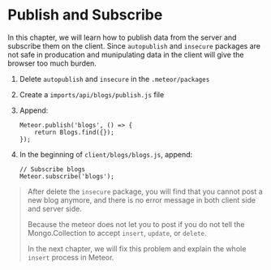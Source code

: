 # Publish and Subscribe

In this chapter, we will learn how to publish data from the server and subscribe them on the client. Since `autopublish` and `insecure` packages are not safe in producation and munipulating data in the client will give the browser too much burden.

1. Delete `autopublish` and `insecure` in the `.meteor/packages`
2. Create a `imports/api/blogs/publish.js` file
3. Append:

	```
	Meteor.publish('blogs', () => {
   		return Blogs.find({});
	});
	```
4. In the beginning of `client/blogs/blogs.js`, append:

	```
	// Subscribe blogs
	Meteor.subscribe('blogs');
	```
	
> After delete the `insecure` package, you will find that you cannot post a new blog anymore, and there is no error message in both client side and server side.
> 
> Because the meteor does not let you to post if you do not tell the Mongo.Collection to accept `insert`, `update`, or `delete`.
> 
> In the next chapter, we will fix this problem and explain the whole `insert` process in Meteor.